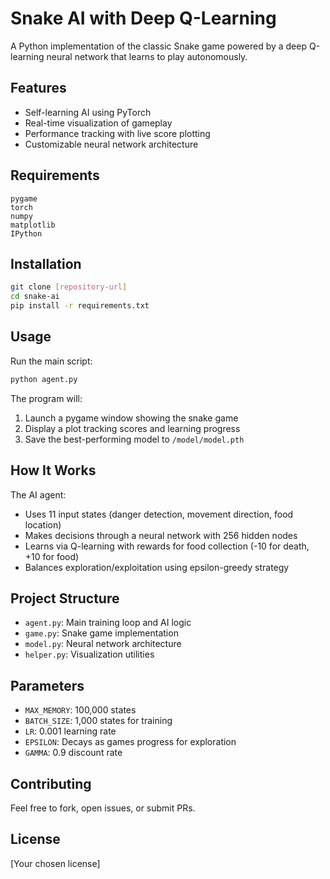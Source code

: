 # Snake AI with Deep Q-Learning

A Python implementation of the classic Snake game powered by a deep Q-learning neural network that learns to play autonomously.

## Features
- Self-learning AI using PyTorch
- Real-time visualization of gameplay
- Performance tracking with live score plotting
- Customizable neural network architecture

## Requirements
```
pygame
torch
numpy
matplotlib
IPython
```

## Installation
```bash
git clone [repository-url]
cd snake-ai
pip install -r requirements.txt
```

## Usage
Run the main script:
```bash
python agent.py
```

The program will:
1. Launch a pygame window showing the snake game
2. Display a plot tracking scores and learning progress
3. Save the best-performing model to `/model/model.pth`

## How It Works
The AI agent:
- Uses 11 input states (danger detection, movement direction, food location)
- Makes decisions through a neural network with 256 hidden nodes
- Learns via Q-learning with rewards for food collection (-10 for death, +10 for food)
- Balances exploration/exploitation using epsilon-greedy strategy

## Project Structure
- `agent.py`: Main training loop and AI logic
- `game.py`: Snake game implementation
- `model.py`: Neural network architecture
- `helper.py`: Visualization utilities

## Parameters
- `MAX_MEMORY`: 100,000 states
- `BATCH_SIZE`: 1,000 states for training
- `LR`: 0.001 learning rate
- `EPSILON`: Decays as games progress for exploration
- `GAMMA`: 0.9 discount rate

## Contributing
Feel free to fork, open issues, or submit PRs.

## License
[Your chosen license]
